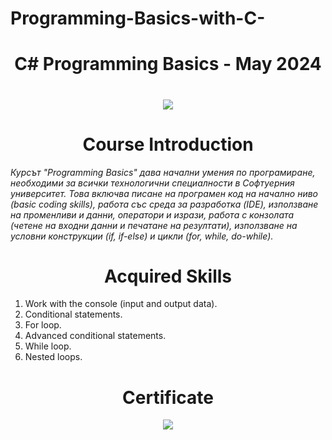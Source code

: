 # Programming-Basics-with-C-
<h1 align="center"> C# Programming Basics - May 2024 <h1>

<p align="center">
  <a href="https://softuni.bg/trainings/4578/programming-basics-with-csharp-may-2024">
    <img src="https://encrypted-tbn0.gstatic.com/images?q=tbn:ANd9GcSdHVQmS_j5EnS20QAwcCz9J0rHoFz_oQgUdQ&s" />
  </a>
<p>

<h1 align="center">Course Introduction</h1>

<p><i>Курсът "Programming Basics" дава начални умения по програмиране, необходими за всички технологични специалности в Софтуерния университет. Това включва писане на програмен код на начално ниво (basic coding skills), работа със среда за разработка (IDE), използване на променливи и данни, оператори и изрази, работа с конзолата (четене на входни данни и печатане на резултати), използване на условни конструкции (if, if-else) и цикли (for, while, do-while).</i></p>

<h1 align="center">Acquired Skills</h1>

1. Work with the console (input and output data).
2. Conditional statements.
3. For loop.
4. Advanced conditional statements.
5. While loop.
6. Nested loops.

<h1 align="center">Certificate</h1>

<p align="center">
<img src="https://github.com/user-attachments/assets/6cc6128c-bb98-4a8c-9f09-a709d1bb045b" />
</p>
